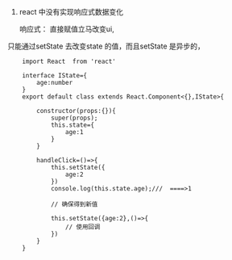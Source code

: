 1. react 中没有实现响应式数据变化
   
   响应式： 直接赋值立马改变ui,

只能通过setState 去改变state 的值，而且setState 是异步的，

        import React  from 'react'

        interface IState={
            age:number
        }
        export default class extends React.Component<{},IState>{

            constructor(props:{}){
                super(props);
                this.state={
                    age:1
                }
            }

            handleClick=()=>{
                this.setState({
                    age:2
                })
                console.log(this.state.age);///  ====>1

                // 确保得到新值

                this.setState({age:2},()=>{
                    // 使用回调
                })
            }
        }